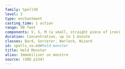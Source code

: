 ```yaml
---
family: SpellVO
level: 5
type: enchantment
casting_time: 1 action
range: 90 feet
components: V, S, M (a small, straight piece of iron)
duration: Concentration, up to 1 minute
classes: Bard, Sorcerer, Warlock, Wizard
id: spells_vo.md#hold-monster
title: Hold Monster
alias: Immobiliser un monstre
source: (SRD p154)
---
```


